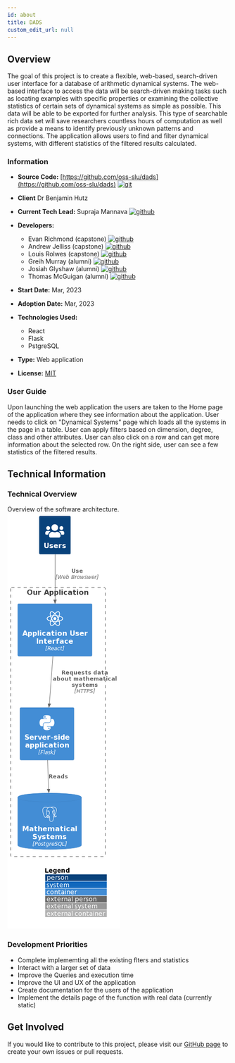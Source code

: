 ```yaml
---
id: about
title: DADS
custom_edit_url: null
---
```

<!-- A header image is optional; if used should be no greater than 200x600 -->
<!--![Header Alt Text](header.png) -->

## Overview

The goal of this project is to create a flexible, web-based, search-driven user interface for a database of arithmetic dynamical systems. The web-based interface to access the data will be search-driven making tasks such as locating examples with specific properties or examining the collective statistics of certain sets of dynamical systems as simple as possible. This data will be able to be exported for further analysis. This type of searchable rich data set will save researchers countless hours of computation as well as provide a means to identify previously unknown patterns and connections. The application allows users to find and filter dynamical systems, with different statistics of the filtered results calculated.


### Information

- **Source Code:** [https://github.com/oss-slu/dads](https://github.com/oss-slu/dads) [<img src="/img/git-alt.svg" alt="git" width="25" height="25" />](https://github.com/oss-slu/dads)
- **Client** Dr Benjamin Hutz
- **Current Tech Lead:** Supraja Mannava [<img src="/img/github.svg" alt="github" width="25" height="25" />](https://github.com/suprajamannava17)
- **Developers:**
  - Evan Richmond (capstone) [<img src="/img/github.svg" alt="github" width="25" height="25" />](https://github.com/Evan-Richmond) 
  - Andrew Jelliss (capstone) [<img src="/img/github.svg" alt="github" width="25" height="25" />](https://github.com/AJelliss) 
  - Louis Rolwes (capstone) [<img src="/img/github.svg" alt="github" width="25" height="25" />](https://github.com/lRolwes) 
  - Greih Murray (alumni) [<img src="/img/github.svg" alt="github" width="25" height="25" />](https://github.com/GreihMurray) 
  - Josiah Glyshaw (alumni) [<img src="/img/github.svg" alt="github" width="25" height="25" />](https://github.com/jglyshaw) 
  - Thomas McGuigan (alumni) [<img src="/img/github.svg" alt="github" width="25" height="25" />](https://github.com/thomasmcg77) 

- **Start Date:** Mar, 2023 
- **Adoption Date:** Mar, 2023
- **Technologies Used:** 
  - React
  - Flask
  - PstgreSQL
- **Type:** Web application
- **License:** [MIT](https://opensource.org/license/mit)

### User Guide

Upon launching the web application the users are taken to the Home page of the application where they see information about the application. User needs to click on "Dynamical Systems" page which loads all the systems in the page in a table. User can apply filters based on dimension, degree, class and other attributes. User can also click on a row and can get more information about the selected row. On the right side, user can see a few statistics of the filtered results. 

## Technical Information

### Technical Overview

Overview of the software architecture.
![Software Architecture](architecture.png)

### Development Priorities

- Complete implememting all the existing flters and statistics
- Interact with a larger set of data
- Improve the Queries and execution time
- Improve the UI and UX of the application
- Create documentation for the users of the application
- Implement the details page of the function with real data (currently static)

## Get Involved

If you would like to contribute to this project, please visit our [GitHub page](https://github.com/oss-slu/dads) to create your own issues or pull requests.